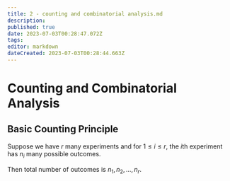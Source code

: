 ```yaml
---
title: 2 - counting and combinatorial analysis.md
description: 
published: true
date: 2023-07-03T00:28:47.072Z
tags: 
editor: markdown
dateCreated: 2023-07-03T00:28:44.663Z
---
```


# Counting and Combinatorial Analysis
## Basic Counting Principle
Suppose we have $r$ many experiments and for $1 \le i \le r$, the $i$th experiment has $n_i$ many possible outcomes.

Then total number of outcomes is $n_1, n_2, \dots, n_r$.
